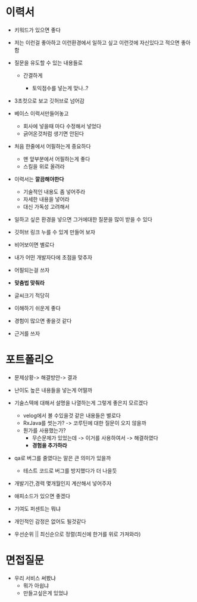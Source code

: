 # 이력서

* 키워드가 있으면 좋다

* 저는 이런걸 좋아하고 이런환경에서 일하고 싶고 이런것에 자신있다고 적으면 좋아함

* 질문을 유도할 수 있는 내용들로

  * 간결하게

    * 토익점수를 넣는게 맞나..?

      

* 3초컷으로 보고 깃허브로 넘어감

* 베이스 이력서만들어놓고
  * 회사에 넣을때 마다 수정해서 넣었다
  * 긁어온것처럼 생기면 안된다
  
* 처음 한줄에서 어필하는게 중요하다
  * 맨 앞부분에서 어필하는게 좋다
  * 스킬을 위로 올려라
  
* 이력서는 __깔끔해야한다__
  * 기술적인 내용도 좀 넣어주라
  * 자세한 내용을 넣어라
  * 대신 가독성 고려해서
  
* 일하고 싶은 환경을 넣으면 그거에대한 질문을 많이 받을 수 있다

* 깃허브 링크 누를 수 있게 만들어 보자

* 비어보이면 별로다

* 내가 어떤 개발자다에 초점을 맞추자

* 어필되는걸 쓰자

* __맞춤법 맞춰라__

* 글씨크기 적당히

* 이해하기 쉬운게 좋다

* 경험이 많으면 좋을것 같다

* 근거를 쓰자

# 포트폴리오

* 문제상황-> 해결방안-> 결과

* 난이도 높은 내용들을 넣는게 어떨까
* 기술스텍에 대해서 설명을 나열하는게 그렇게 좋은지 모르겠다
  * velog에서 볼 수있을것 같은 내용들은 별로다
  * RxJava를 썻는가? -> 코루틴에 대한 질문이 오지 않을까
  * 뭔가를 사용했는가?
    * 무슨문제가 있었는데 -> 이거를 사용하여서 -> 해결하였다
    * __경험을 추가하라__
* qa로 버그를 줄였다는 말은 큰 의미가 있을까
  * 테스트 코드로 버그를 방지했다가 더 나을듯
* 개발기간,경력 몇개월인지 계산해서 넣어주자
* 애피소드가 있으면 좋겠다
* 기여도 퍼센트는 뭐냐
* 개인적인 감정은 없어도 될것같다
* 우선순위 || 최신순으로 정렬(최신에 한거를 위로 가져와라)

# 면접질문

* 우리 서비스 써봤냐
  * 뭐가 아쉽냐
  * 만들고싶은게 있었냐
